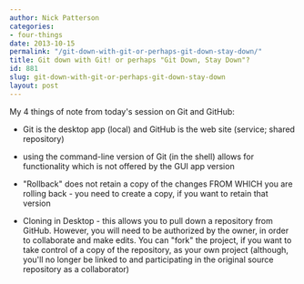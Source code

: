 ```yaml
---
author: Nick Patterson
categories:
- four-things
date: 2013-10-15
permalink: "/git-down-with-git-or-perhaps-git-down-stay-down/"
title: Git down with Git! or perhaps "Git Down, Stay Down"?
id: 881
slug: git-down-with-git-or-perhaps-git-down-stay-down
layout: post
---
```

My 4 things of note from today's session on Git and GitHub:

- Git is the desktop app (local) and GitHub is the web site (service; shared repository)

- using the command-line version of Git (in the shell) allows for functionality
  which is not offered by the GUI app version

- "Rollback" does not retain a copy
  of the changes FROM WHICH you are rolling back - you need to create a copy, if you
  want to retain that version

- Cloning in Desktop - this allows you to pull down
  a repository from GitHub. However, you will need to be authorized by the owner,
  in order to collaborate and make edits. You can "fork" the project, if you want
  to take control of a copy of the repository, as your own project (although, you'll
  no longer be linked to and participating in the original source repository as a
  collaborator)
